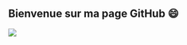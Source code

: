 ## Bienvenue sur ma page GitHub 😄

![](https://github-readme-stats.vercel.app/api?username=MathieuLP35&show=reviews,discussions_started,discussions_answered,prs_merged,prs_merged_percentage&theme=algolia)
